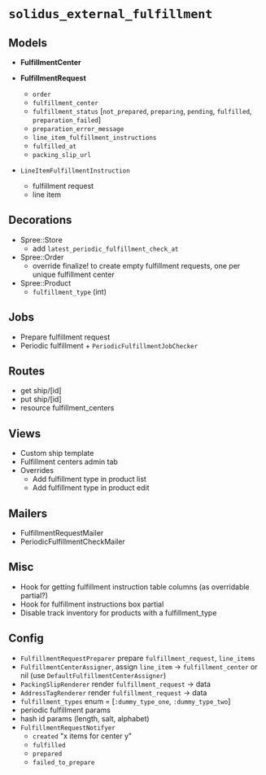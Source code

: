 # `solidus_external_fulfillment`

## Models

* __FulfillmentCenter__
  
* __FulfillmentRequest__
  * `order`
  * `fulfillment_center`
  * `fulfillment_status` [`not_prepared`, `preparing`, `pending`, `fulfilled`, `preparation_failed`]
  * `preparation_error_message`
  * `line_item_fulfillment_instructions`
  * `fulfilled_at`
  * `packing_slip_url`

* `LineItemFulfillmentInstruction`
  * fulfillment request
  * line item    

## Decorations

  * Spree::Store
     * add `latest_periodic_fulfillment_check_at` 
  * Spree::Order
     * override finalize! to create empty fulfillment requests, one per unique fulfillment center
  * Spree::Product
     * `fulfillment_type` (int)

## Jobs
* Prepare fulfillment request
* Periodic fulfillment + `PeriodicFulfillmentJobChecker`

## Routes

* get ship/[id]
* put ship/[id]
* resource fulfillment_centers

## Views

* Custom ship template
* Fulfillment centers admin tab
* Overrides
  * Add fulfillment type in product list
  * Add fulfillment type in product edit

## Mailers

* FulfillmentRequestMailer
* PeriodicFulfillmentCheckMailer

## Misc
* Hook for getting fulfillment instruction table columns (as overridable partial?)
* Hook for fulfillment instructions box partial
* Disable track inventory for products with a fulfillment_type

## Config
* `FulfillmentRequestPreparer` prepare `fulfillment_request`, `line_items`
* `FulfillmentCenterAssigner`,  assign `line_item` -> `fulfillment_center` or nil (use `DefaultFulfillmentCenterAssigner`)
* `PackingSlipRenderer` render `fulfillment_request` -> data
* `AddressTagRenderer` render `fulfillment_request` -> data
* `fulfillment_types` enum = [`:dummy_type_one`, `:dummy_type_two`]
* periodic fulfillment params
* hash id params (length, salt, alphabet)
* `FulfillmentRequestNotifyer`
   * `created` "x items for center y"
   * `fulfilled`
   * `prepared` 
   * `failed_to_prepare`
